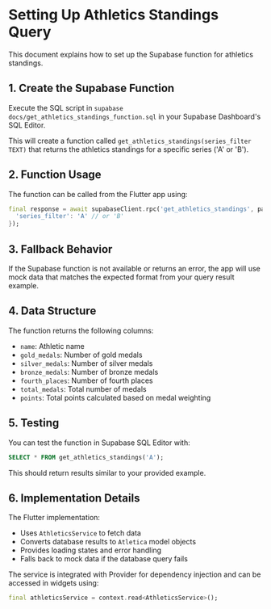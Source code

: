 # Setting Up Athletics Standings Query

This document explains how to set up the Supabase function for athletics standings.

## 1. Create the Supabase Function

Execute the SQL script in `supabase docs/get_athletics_standings_function.sql` in your Supabase Dashboard's SQL Editor.

This will create a function called `get_athletics_standings(series_filter TEXT)` that returns the athletics standings for a specific series ('A' or 'B').

## 2. Function Usage

The function can be called from the Flutter app using:

```dart
final response = await supabaseClient.rpc('get_athletics_standings', params: {
  'series_filter': 'A' // or 'B'
});
```

## 3. Fallback Behavior

If the Supabase function is not available or returns an error, the app will use mock data that matches the expected format from your query result example.

## 4. Data Structure

The function returns the following columns:
- `name`: Athletic name
- `gold_medals`: Number of gold medals
- `silver_medals`: Number of silver medals
- `bronze_medals`: Number of bronze medals
- `fourth_places`: Number of fourth places
- `total_medals`: Total number of medals
- `points`: Total points calculated based on medal weighting

## 5. Testing

You can test the function in Supabase SQL Editor with:

```sql
SELECT * FROM get_athletics_standings('A');
```

This should return results similar to your provided example.

## 6. Implementation Details

The Flutter implementation:
- Uses `AthleticsService` to fetch data
- Converts database results to `Atletica` model objects
- Provides loading states and error handling
- Falls back to mock data if the database query fails

The service is integrated with Provider for dependency injection and can be accessed in widgets using:

```dart
final athleticsService = context.read<AthleticsService>();
```